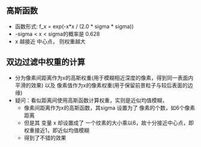 ## 高斯函数
- 函数形式: f_x = exp(-x*x / (2.0 * sigma * sigma))
- -sigma < x < sigma的概率是 0.628
- x 越接近 中心点， 则权重越大

## 双边过滤中权重的计算
- 分为像素间距离作为x的高斯权重(用于模糊相近深度的像素，得到同一表面内平滑的效果) 以及 像素值作为x的像素权重(用于保留前景粒子与较后表面的边缘)
- 疑问：看似距离间使用高斯函数计算权重，实则是近似均值模糊，
  - 像素间距离作为x的高斯函数，其sigma 设置为了 像素的个数，如6个像素距离
  - 但是其 变量 x 却设置成了 一个纹素的大小乘以6，故十分接近中心点，即权重接近1，即近似均值模糊
  - 得到了不错的效果